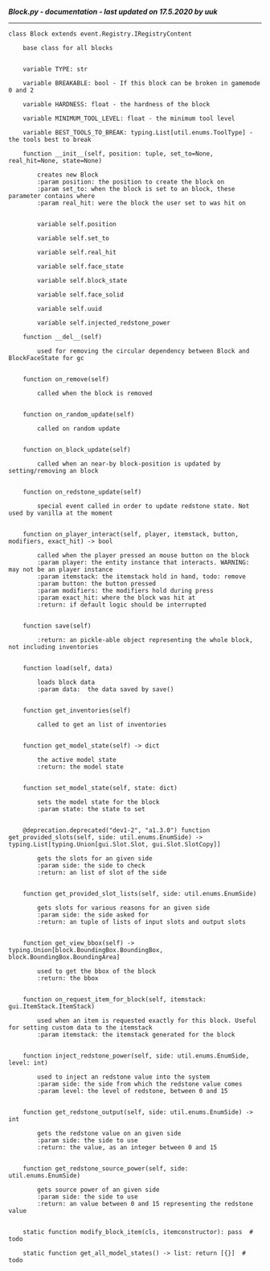 ***Block.py - documentation - last updated on 17.5.2020 by uuk***
___

    class Block extends event.Registry.IRegistryContent
        
        base class for all blocks


        variable TYPE: str

        variable BREAKABLE: bool - If this block can be broken in gamemode 0 and 2

        variable HARDNESS: float - the hardness of the block

        variable MINIMUM_TOOL_LEVEL: float - the minimum tool level

        variable BEST_TOOLS_TO_BREAK: typing.List[util.enums.ToolType] - the tools best to break

        function __init__(self, position: tuple, set_to=None, real_hit=None, state=None)
            
            creates new Block
            :param position: the position to create the block on
            :param set_to: when the block is set to an block, these parameter contains where
            :param real_hit: were the block the user set to was hit on


            variable self.position

            variable self.set_to

            variable self.real_hit

            variable self.face_state

            variable self.block_state

            variable self.face_solid

            variable self.uuid

            variable self.injected_redstone_power

        function __del__(self)
            
            used for removing the circular dependency between Block and BlockFaceState for gc


        function on_remove(self)
            
            called when the block is removed


        function on_random_update(self)
            
            called on random update


        function on_block_update(self)
            
            called when an near-by block-position is updated by setting/removing an block


        function on_redstone_update(self)
            
            special event called in order to update redstone state. Not used by vanilla at the moment


        function on_player_interact(self, player, itemstack, button, modifiers, exact_hit) -> bool
            
            called when the player pressed an mouse button on the block
            :param player: the entity instance that interacts. WARNING: may not be an player instance
            :param itemstack: the itemstack hold in hand, todo: remove
            :param button: the button pressed
            :param modifiers: the modifiers hold during press
            :param exact_hit: where the block was hit at
            :return: if default logic should be interrupted


        function save(self)
            
            :return: an pickle-able object representing the whole block, not including inventories


        function load(self, data)
            
            loads block data
            :param data:  the data saved by save()


        function get_inventories(self)
            
            called to get an list of inventories


        function get_model_state(self) -> dict
            
            the active model state
            :return: the model state


        function set_model_state(self, state: dict)
            
            sets the model state for the block
            :param state: the state to set


        @deprecation.deprecated("dev1-2", "a1.3.0") function get_provided_slots(self, side: util.enums.EnumSide) -> typing.List[typing.Union[gui.Slot.Slot, gui.Slot.SlotCopy]]
            
            gets the slots for an given side
            :param side: the side to check
            :return: an list of slot of the side


        function get_provided_slot_lists(self, side: util.enums.EnumSide)
            
            gets slots for various reasons for an given side
            :param side: the side asked for
            :return: an tuple of lists of input slots and output slots


        function get_view_bbox(self) -> typing.Union[block.BoundingBox.BoundingBox, block.BoundingBox.BoundingArea]
            
            used to get the bbox of the block
            :return: the bbox


        function on_request_item_for_block(self, itemstack: gui.ItemStack.ItemStack)
            
            used when an item is requested exactly for this block. Useful for setting custom data to the itemstack
            :param itemstack: the itemstack generated for the block


        function inject_redstone_power(self, side: util.enums.EnumSide, level: int)
            
            used to inject an redstone value into the system
            :param side: the side from which the redstone value comes
            :param level: the level of redstone, between 0 and 15


        function get_redstone_output(self, side: util.enums.EnumSide) -> int
            
            gets the redstone value on an given side
            :param side: the side to use
            :return: the value, as an integer between 0 and 15


        function get_redstone_source_power(self, side: util.enums.EnumSide)
            
            gets source power of an given side
            :param side: the side to use
            :return: an value between 0 and 15 representing the redstone value


        static function modify_block_item(cls, itemconstructor): pass  # todo

        static function get_all_model_states() -> list: return [{}]  # todo